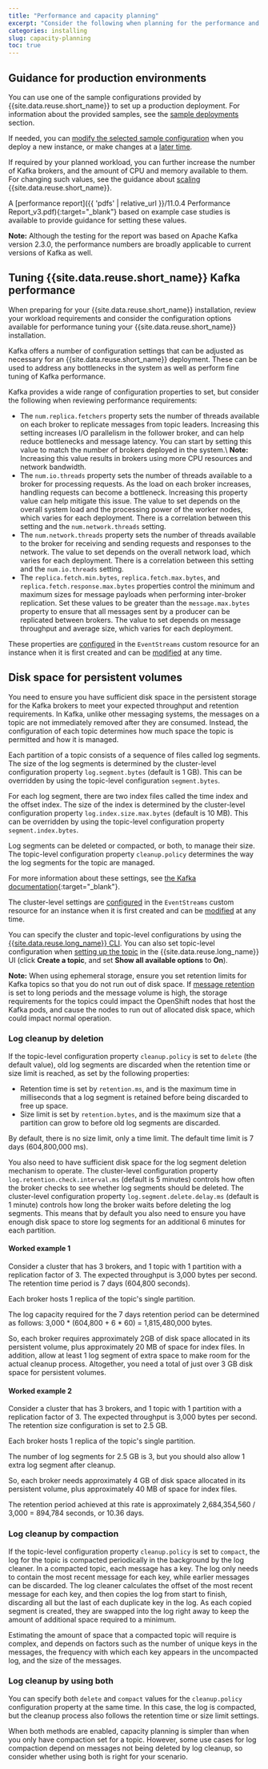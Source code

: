 ```yaml
---
title: "Performance and capacity planning"
excerpt: "Consider the following when planning for the performance and capacity requirements of your installation."
categories: installing
slug: capacity-planning
toc: true
---
```


<!--It's important to understand your requirements so that you set up your deployment to handle the intended workload. In addition,  [licensing](../planning/#licensing) is based on the number of virtual cores available to all Kafka, Kafka Connect and Geo-replicator containers deployed.-->

## Guidance for production environments

You can use one of the sample configurations provided by {{site.data.reuse.short_name}} to set up a production deployment. For information about the provided samples, see the [sample deployments](../planning/#sample-deployments) section.

If needed, you can [modify the selected sample configuration](../configuring) when you deploy a new instance, or make changes at a [later time](../../administering/modifying-installation).

If required by your planned workload, you can further increase the number of Kafka brokers, and the amount of CPU and memory available to them. For changing such values, see the guidance about [scaling](../../administering/scaling/) {{site.data.reuse.short_name}}.

A [performance report]({{ 'pdfs' | relative_url }}/11.0.4 Performance Report_v3.pdf){:target="_blank"} based on example case studies is available to provide guidance for setting these values.

**Note:** Although the testing for the report was based on Apache Kafka version 2.3.0, the performance numbers are broadly applicable to current versions of Kafka as well.

## Tuning {{site.data.reuse.short_name}} Kafka performance

When preparing for your {{site.data.reuse.short_name}} installation, review your workload requirements and consider the configuration options available for performance tuning your {{site.data.reuse.short_name}} installation.

Kafka offers a number of configuration settings that can be adjusted as necessary for an {{site.data.reuse.short_name}} deployment. These can be used to address any bottlenecks in the system as well as perform fine tuning of Kafka performance.

Kafka provides a wide range of configuration properties to set, but consider the following when reviewing performance requirements:

- The `num.replica.fetchers` property sets the number of threads available on each broker to replicate messages from topic leaders. Increasing this setting increases I/O parallelism in the follower broker, and can help reduce bottlenecks and message latency. You can start by setting this value to match the number of brokers deployed in the system.\\
  **Note:** Increasing this value results in brokers using more CPU resources and network bandwidth.
- The `num.io.threads` property sets the number of threads available to a broker for processing requests. As the load on each broker increases, handling requests can become a bottleneck. Increasing this property value can help mitigate this issue. The value to set depends on the overall system load and the processing power of the worker nodes, which varies for each deployment. There is a correlation between this setting and the `num.network.threads` setting.
- The `num.network.threads` property sets the number of threads available to the broker for receiving and sending requests and responses to the network. The value to set depends on the overall network load, which varies for each deployment. There is a correlation between this setting and the `num.io.threads` setting.
- The `replica.fetch.min.bytes`, `replica.fetch.max.bytes`, and `replica.fetch.response.max.bytes` properties control the minimum and maximum sizes for message payloads when performing inter-broker replication. Set these values to be greater than the `message.max.bytes` property to ensure that all messages sent by a producer can be replicated between brokers. The value to set depends on message throughput and average size, which varies for each deployment.

These properties are [configured](../configuring/#applying-kafka-broker-configuration-settings) in the `EventStreams` custom resource for an instance when it is first created and can be [modified](../../administering/modifying-installation/#modifying-kafka-broker-configuration-settings) at any time.

## Disk space for persistent volumes

You need to ensure you have sufficient disk space in the persistent storage for the Kafka brokers to meet your expected throughput and retention requirements. In Kafka, unlike other messaging systems, the messages on a topic are not immediately removed after they are consumed. Instead, the configuration of each topic determines how much space the topic is permitted and how it is managed.

Each partition of a topic consists of a sequence of files called log segments. The size of the log segments is determined by the cluster-level configuration property `log.segment.bytes` (default is 1 GB). This can be overridden by using the topic-level configuration `segment.bytes`.

For each log segment, there are two index files called the time index and the offset index. The size of the index is determined by the cluster-level configuration property `log.index.size.max.bytes` (default is 10 MB). This can be overridden by using the topic-level configuration property `segment.index.bytes`.

Log segments can be deleted or compacted, or both, to manage their size. The topic-level configuration property `cleanup.policy` determines the way the log segments for the topic are managed.

For more information about these settings, see [the Kafka documentation](https://kafka.apache.org/documentation/#configuration){:target="_blank"}.

The cluster-level settings are [configured](../configuring/#applying-kafka-broker-configuration-settings) in the `EventStreams` custom resource for an instance when it is first created and can be [modified](../../administering/modifying-installation/#modifying-kafka-broker-configuration-settings) at any time.

You can specify the cluster and topic-level configurations by using the [{{site.data.reuse.long_name}} CLI](../../administering/modifying-installation/#modifying-kafka-broker-configuration-settings). You can also set topic-level configuration when [setting up the topic](../../getting-started/creating-topics/) in the {{site.data.reuse.long_name}} UI (click **Create a topic**, and set **Show all available options** to **On**).

**Note:** When using ephemeral storage, ensure you set retention limits for Kafka topics so that you do not run out of disk space.
If [message retention](../../getting-started/creating-topics/) is set to long periods and the message volume is high, the storage requirements for the topics could impact the OpenShift nodes that host the Kafka pods, and cause the nodes to run out of allocated disk space, which could impact normal operation.

### Log cleanup by deletion

If the topic-level configuration property `cleanup.policy` is set to `delete` (the default value), old log segments are discarded when the retention time or size limit is reached, as set by the following properties:

- Retention time is set by `retention.ms`, and is the maximum time in milliseconds that a log segment is retained before being discarded to free up space.
- Size limit is set by `retention.bytes`, and is the maximum size that a partition can grow to before old log segments are discarded.

By default, there is no size limit, only a time limit. The default time limit is 7 days (604,800,000 ms).

You also need to have sufficient disk space for the log segment deletion mechanism to operate. The cluster-level configuration property `log.retention.check.interval.ms` (default is 5 minutes) controls how often the broker checks to see whether log segments should be deleted. The cluster-level configuration property `log.segment.delete.delay.ms` (default is 1 minute) controls how long the broker waits before deleting the log segments. This means that by default you also need to ensure you have enough disk space to store log segments for an additional 6 minutes for each partition.

#### Worked example 1

Consider a cluster that has 3 brokers, and 1 topic with 1 partition with a replication factor of 3. The expected throughput is 3,000 bytes per second. The retention time period is 7 days (604,800 seconds).

Each broker hosts 1 replica of the topic's single partition.

The log capacity required for the 7 days retention period can be determined as follows: 3,000 * (604,800 + 6 * 60) = 1,815,480,000 bytes.

So, each broker requires approximately 2GB of disk space allocated in its persistent volume, plus approximately 20 MB of space for index files. In addition, allow at least 1 log segment of extra space to make room for the actual cleanup process. Altogether, you need a total of just over 3 GB disk space for persistent volumes.

#### Worked example 2

Consider a cluster that has 3 brokers, and 1 topic with 1 partition with a replication factor of 3. The expected throughput is 3,000 bytes per second. The retention size configuration is set to 2.5 GB.

Each broker hosts 1 replica of the topic's single partition.

The number of log segments for 2.5 GB is 3, but you should also allow 1 extra log segment after cleanup.

So, each broker needs approximately 4 GB of disk space allocated in its persistent volume, plus approximately 40 MB of space for index files.

The retention period achieved at this rate is approximately 2,684,354,560 / 3,000 = 894,784 seconds, or 10.36 days.

### Log cleanup by compaction

If the topic-level configuration property `cleanup.policy` is set to `compact`, the log for the topic is compacted periodically in the background by the log cleaner. In a compacted topic, each message has a key. The log only needs to contain the most recent message for each key, while earlier messages can be discarded. The log cleaner calculates the offset of the most recent message for each key, and then copies the log from start to finish, discarding all but the last of each duplicate key in the log. As each copied segment is created, they are swapped into the log right away to keep the amount of additional space required to a minimum.

Estimating the amount of space that a compacted topic will require is complex, and depends on factors such as the number of unique keys in the messages, the frequency with which each key appears in the uncompacted log, and the size of the messages.

### Log cleanup by using both

You can specify both `delete` and `compact` values for the `cleanup.policy` configuration property at the same time. In this case, the log is compacted, but the cleanup process also follows the retention time or size limit settings.

When both methods are enabled, capacity planning is simpler than when you only have compaction set for a topic. However, some use cases for log compaction depend on messages not being deleted by log cleanup, so consider whether using both is right for your scenario.

<!--
## Memory requirements

TBD

## CPU requirements

TBD
-->
